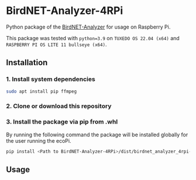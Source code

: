 # BirdNET-Analyzer-4RPi
Python package of the [BirdNET-Analyzer](https://github.com/kahst/BirdNET-Analyzer) for usage on Raspberry Pi.

This package was tested with `python=3.9` on `TUXEDO OS 22.04 (x64)` and `RASPBERRY PI OS LITE 11 bullseye (x64)`.


## Installation

### 1. Install system dependencies

```sh
sudo apt install pip ffmpeg
```

### 2. Clone or download this repository

### 3. Install the package via pip from .whl
By running the following command the package will be installed globally for the user running the ecoPi.
```sh
pip install <Path to BirdNET-Analyzer-4RPi>/dist/birdnet_analyzer_4rpi-<your version>.whl
```


## Usage
